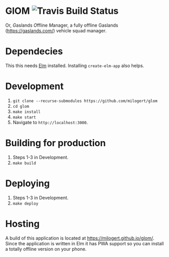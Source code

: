 

# GlOM ![Travis Build Status](https://travis-ci.org/milogert/glom.svg?branch=master)

Or, *G*as*l*ands *O*ffline *M*anager, a fully offline Gaslands (https://gaslands.com/) vehicle squad manager.

# Dependecies

This this needs [Elm](http://elm-lang.org/) installed. Installing `create-elm-app` also helps.

# Development

1. `git clone --recurse-submodules https://github.com/milogert/glom`
2. `cd glom`
3. `make install`
4. `make start`
4. Navigate to `http://localhost:3000`.

# Building for production

1. Steps 1-3 in Development.
2. `make build`

# Deploying

1. Steps 1-3 in Development.
2. `make deploy`

# Hosting

A build of this application is located at https://milogert.github.io/glom/. Since the application is written in Elm it has PWA support so you can install a totally offline version on your phone.
